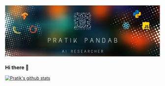 
[![Header](https://github.com/pratik-1999/pratik-1999/blob/main/heade_image_prk.jpg "Header")](https://www.linkedin.com/in/pratikpandab)

### Hi there 👋

[![Pratik's github stats](https://github-readme-stats.vercel.app/api?username=pratik-1999&count_private=true)](https://github.com/anuraghazra/github-readme-stats)

<!--
**pratik-1999/pratik-1999** is a ✨ _special_ ✨ repository because its `README.md` (this file) appears on your GitHub profile.

Here are some ideas to get you started:

- 🔭 I’m currently working on ...
- 🌱 I’m currently learning ...
- 👯 I’m looking to collaborate on ...
- 🤔 I’m looking for help with ...
- 💬 Ask me about ...
- 📫 How to reach me: ...
- 😄 Pronouns: ...
- ⚡ Fun fact: ...
-->
